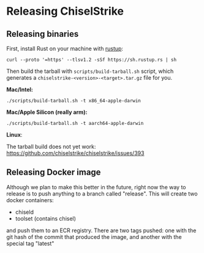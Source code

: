 # Releasing ChiselStrike

## Releasing binaries

First, install Rust on your machine with [rustup](https://rustup.rs):

```
curl --proto '=https' --tlsv1.2 -sSf https://sh.rustup.rs | sh
```

Then build the tarball with `scripts/build-tarball.sh` script, which generates a `chiselstrike-<version>-<target>.tar.gz` file for you.

**Mac/Intel:**

```
./scripts/build-tarball.sh -t x86_64-apple-darwin
```

**Mac/Apple Silicon (really arm):**

```
./scripts/build-tarball.sh -t aarch64-apple-darwin
```

**Linux**:

The tarball build does not yet work: https://github.com/chiselstrike/chiselstrike/issues/393

## Releasing Docker image

Although we plan to make this better in the future, right now the way to release
is to push anything to a branch called "release". This will create two docker containers:

* chiseld
* toolset (contains chisel)

and push them to an ECR registry. There are two tags pushed: one with the git hash of the commit that
produced the image, and another with the special tag "latest"
